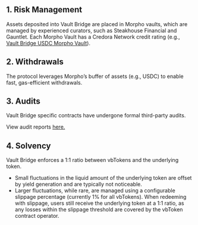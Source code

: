## **1\. Risk Management**

Assets deposited into Vault Bridge are placed in Morpho vaults, which are managed by experienced curators, such as Steakhouse Financial and Gauntlet. Each Morpho Vault has a Credora Network credit rating (e.g., [Vault Bridge USDC Morpho Vault](https://app.morpho.org/ethereum/vault/0xBEefb9f61CC44895d8AEc381373555a64191A9c4/vault-bridge-usdc?subTab=risk)).

## **2\. Withdrawals**

The protocol leverages Morpho’s buffer of assets (e.g., USDC) to enable fast, gas-efficient withdrawals.

## **3\. Audits**

Vault Bridge specific contracts have undergone formal third-party audits.

View audit reports [here.](https://github.com/agglayer/vault-bridge/tree/main/audits)

## **4\. Solvency**

Vault Bridge enforces a 1:1 ratio between vbTokens and the underlying token.

* Small fluctuations in the liquid amount of the underlying token are offset by yield generation and are typically not noticeable.  
* Larger fluctuations, while rare, are managed using a configurable slippage percentage (currently 1% for all vbTokens). When redeeming with slippage, users still receive the underlying token at a 1:1 ratio, as any losses within the slippage threshold are covered by the vbToken contract operator.